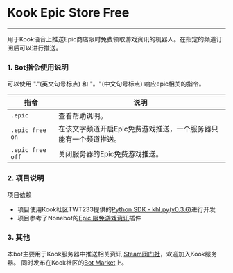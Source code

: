 # Kook Epic Store Free

----

用于Kook语音上推送Epic商店限时免费领取游戏资讯的机器人。在指定的频道订阅后可以进行推送。

### 1. Bot指令使用说明

可以使用 "."(英文句号标点) 和 "。"(中文句号标点) 响应epic相关的指令。

| 指令               | 说明                                 |
|------------------|------------------------------------|
| `.epic`          | 查看帮助说明。                            |
| `.epic free on`  | 在该文字频道开启Epic免费游戏推送，一个服务器只能有一个频道推送。 |
| `.epic free off` | 关闭服务器的Epic免费游戏推送。                  |

### 2. 项目说明

项目依赖

+ 项目使用Kook社区TWT233提供的[Python SDK - khl.py(v0.3.6)](https://github.com/TWT233/khl.py)进行开发
+ 项目参考了Nonebot的[Epic 限免游戏资讯](https://github.com/monsterxcn/nonebot_plugin_epicfree)插件

### 3. 其他

本bot主要用于Kook服务器中推送相关资讯 [Steam阀门社](https://kook.top/nGr9DH)，欢迎加入Kook服务器。
同时发布在Kook社区的[Bot Market](https://www.botmarket.cn/)上。